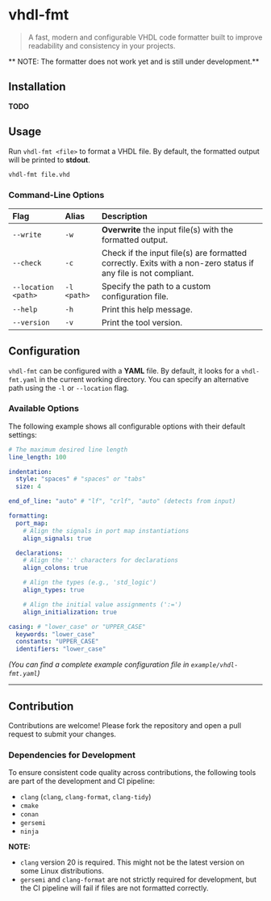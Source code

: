 # vhdl-fmt

> A fast, modern and configurable VHDL code formatter built to improve readability and consistency in your projects.

** NOTE: The formatter does not work yet and is still under development.**

## Installation

**TODO**

## Usage

Run `vhdl-fmt <file>` to format a VHDL file. By default, the formatted output will be printed to **stdout**.

```bash
vhdl-fmt file.vhd
```

### Command-Line Options

| Flag                | Alias       | Description                                                                                                    |
| :------------------ | :---------- | :------------------------------------------------------------------------------------------------------------- |
| `--write`           | `-w`        | **Overwrite** the input file(s) with the formatted output.                                                     |
| `--check`           | `-c`        | Check if the input file(s) are formatted correctly. Exits with a non-zero status if any file is not compliant. |
| `--location <path>` | `-l <path>` | Specify the path to a custom configuration file.                                                               |
| `--help`            | `-h`        | Print this help message.                                                                                       |
| `--version`         | `-v`        | Print the tool version.                                                                                        |

## Configuration

`vhdl-fmt` can be configured with a **YAML** file. By default, it looks for a `vhdl-fmt.yaml` in the current working directory. You can specify an alternative path using the `-l` or `--location` flag.

### Available Options

The following example shows all configurable options with their default settings:

```yaml
# The maximum desired line length
line_length: 100

indentation:
  style: "spaces" # "spaces" or "tabs"
  size: 4

end_of_line: "auto" # "lf", "crlf", "auto" (detects from input)

formatting:
  port_map:
    # Align the signals in port map instantiations
    align_signals: true

  declarations:
    # Align the ':' characters for declarations
    align_colons: true

    # Align the types (e.g., 'std_logic')
    align_types: true

    # Align the initial value assignments (':=')
    align_initialization: true

casing: # "lower_case" or "UPPER_CASE"
  keywords: "lower_case"
  constants: "UPPER_CASE"
  identifiers: "lower_case"
```

_(You can find a complete example configuration file in `example/vhdl-fmt.yaml`)_

---

## Contribution

Contributions are welcome\! Please fork the repository and open a pull request to submit your changes.

### Dependencies for Development

To ensure consistent code quality across contributions, the following tools are part of the development and CI pipeline:

- `clang` (`clang`, `clang-format`, `clang-tidy`)
- `cmake`
- `conan`
- `gersemi`
- `ninja`

**NOTE:**

- `clang` version 20 is required. This might not be the latest version on some Linux distributions.
- `gersemi` and `clang-format` are not strictly required for development, but the CI pipeline will fail if files are not formatted correctly.
